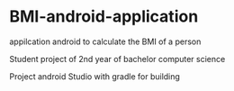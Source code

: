 # BMI-android-application
appilcation android to calculate the BMI of a person

Student project of 2nd year of bachelor computer science

Project android Studio with gradle for building
